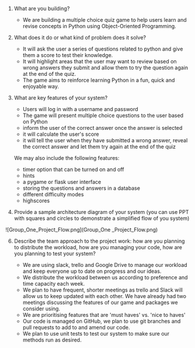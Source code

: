 1. What are you building?

    - We are building a multiple choice quiz game to help users learn and revise concepts in Python using Object-Oriented Programming. 


2. What does it do or what kind of problem does it solve?
    
    - It will ask the user a series of questions related to python and give them a score to test their knowledge.
    - It will highlight areas that the user may want to review based on wrong answers they submit and allow them to try the question again at the end of the quiz.
    - The game aims to reinforce learning Python in a fun, quick and enjoyable way.

3. What are key features of your system?
    - Users will log in with a username and password
    - The game will present multiple choice questions to the user based on Python
    - inform the user of the correct answer once the answer is selected
    - it will calculate the user's score
    - it will tell the user when they have submitted a wrong answer, reveal the correct answer and let them try again at the end of the quiz
    

    We may also include the following features:
    - timer option that can be turned on and off
    - hints
    - a pygame or flask user interface
    - storing the questions and answers in a database
    - different difficulty modes
    - highscores
   

4. Provide a sample architecture diagram of your system (you can use PPT with squares and circles to demonstrate a simplified flow of you system)


![Group_One_Project_Flow.png](Group_One _Project_Flow.png)

6. Describe the team approach to the project work: how are you planning to distribute the workload, how are you managing your code, how are you planning to test your system?

    - We are using slack, trello and Google Drive to manage our workload and keep everyone up to date on progress and our ideas.
    - We distribute the workload between us according to preference and time capacity each week.
    - We plan to have frequent, shorter meetings as trello and Slack will allow us to keep updated with each other. We have already had two meetings discussing the features of our game and packages we consider using.
    - We are prioritising features that are 'must haves' vs. 'nice to haves'
    - Our code is managed on GitHub, we plan to use git branches and pull requests to add to and amend our code.
    - We plan to use unit tests to test our system to make sure our methods run as desired.

